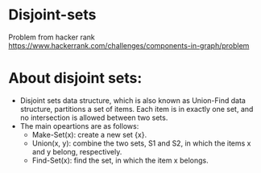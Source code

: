 # Disjoint-sets
Problem from hacker rank https://www.hackerrank.com/challenges/components-in-graph/problem


# About disjoint sets:
- Disjoint sets data structure, which is also known as Union-Find data structure, partitions a set of items. Each item is in exactly one set, and no intersection is allowed between two sets.
- The main opeartions are as follows:
  - Make-Set(x): create a new set {x}.
  - Union(x, y): combine the two sets, S1 and S2, in which the items x and y belong, respectively.
  - Find-Set(x): find the set, in which the item x belongs.
